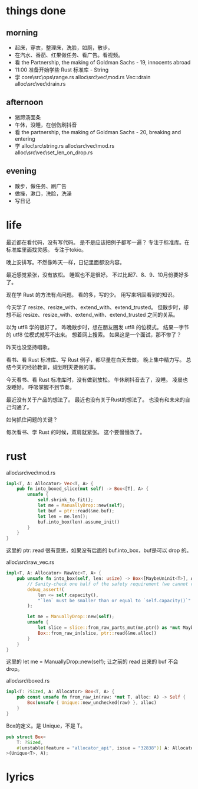 # things done
## morning
* 起床，穿衣，整理床，洗脸，如厕，散步。
* 在汽水、番茄、红果做任务、看广告。看视频。
* 看 the Partnership, the making of Goldman Sachs - 19, innocents abroad
* 11:00 准备开始学些 Rust 标准库 - String
* 学 core\src\ops\range.rs
     alloc\src\vec\mod.rs Vec::drain
     alloc\src\vec\drain.rs
## afternoon
* 猪蹄汤面条
* 午休，没睡，在创伤刷抖音
* 看 the partnership, the making of Goldman Sachs - 20, breaking and entering
* 学 alloc\src\string.rs
     alloc\src\vec\mod.rs
     alloc\src\vec\set_len_on_drop.rs
## evening
* 散步，做任务、刷广告
* 做操，漱口，洗脸，洗澡
* 写日记

# life
最近都在看代码，没有写代码。
是不是应该把例子都写一遍？
专注于标准库。在标准库里面找灵感。
专注于tokio。

晚上安排写。不然像昨天一样，日记里面都没内容。

最近感觉紧张，没有放松。
睡眠也不是很好。
不过比起7、8、9、10月份要好多了。

现在学 Rust 的方法有点问题。
看的多，写的少。
用写来巩固看到的知识。

今天学了 resize、resize_with、extend_with、extend_trusted。
但散步时，却想不起 resize、resize_with、extend_with、extend_trusted 之间的关系。

以为 utf8 学的很好了。
昨晚散步时，想在朋友圈发 utf8 的位模式。
结果一字节的 utf8 位模式就写不出来。
想着网上搜索。
如果这是一个面试，那不惨了？

昨天也没坚持唱歌。

看书、看 Rust 标准库、写 Rust 例子，都尽量在白天去做。
晚上集中精力写。
总结今天的经验教训，规划明天要做的事。

今天看书、看 Rust 标准库时，没有做到放松。
午休刷抖音去了，没睡。
凌晨也没睡好。
呼吸掌握不到节奏。

最近没有关于产品的想法了。
最近也没有关于Rust的想法了。
也没有和未来的自己沟通了。

如何抓住问题的关键？

每次看书、学 Rust 的时候，双肩就紧张。
这个要慢慢改了。

# rust
alloc\src\vec\mod.rs
```rust
impl<T, A: Allocator> Vec<T, A> {
    pub fn into_boxed_slice(mut self) -> Box<[T], A> {
        unsafe {
            self.shrink_to_fit();
            let me = ManuallyDrop::new(self);
            let buf = ptr::read(&me.buf);
            let len = me.len();
            buf.into_box(len).assume_init()
        }
    }
}
```
这里的 ptr::read 很有意思，如果没有后面的 buf.into_box，buf是可以 drop 的。

alloc\src\raw_vec.rs
```rust
impl<T, A: Allocator> RawVec<T, A> {
    pub unsafe fn into_box(self, len: usize) -> Box<[MaybeUninit<T>], A> {
        // Sanity-check one half of the safety requirement (we cannot check the other half).
        debug_assert!(
            len <= self.capacity(),
            "`len` must be smaller than or equal to `self.capacity()`"
        );

        let me = ManuallyDrop::new(self);
        unsafe {
            let slice = slice::from_raw_parts_mut(me.ptr() as *mut MaybeUninit<T>, len);
            Box::from_raw_in(slice, ptr::read(&me.alloc))
        }
    }
}
```
这里的 let me = ManuallyDrop::new(self); 让之前的 read 出来的 buf 不会 drop。

alloc\src\boxed.rs
```rust
impl<T: ?Sized, A: Allocator> Box<T, A> {
    pub const unsafe fn from_raw_in(raw: *mut T, alloc: A) -> Self {
        Box(unsafe { Unique::new_unchecked(raw) }, alloc)
    }
}
```

Box的定义。是 Unique<T>，不是 T。
```rust
pub struct Box<
    T: ?Sized,
    #[unstable(feature = "allocator_api", issue = "32838")] A: Allocator = Global,
>(Unique<T>, A);
```

# lyrics
